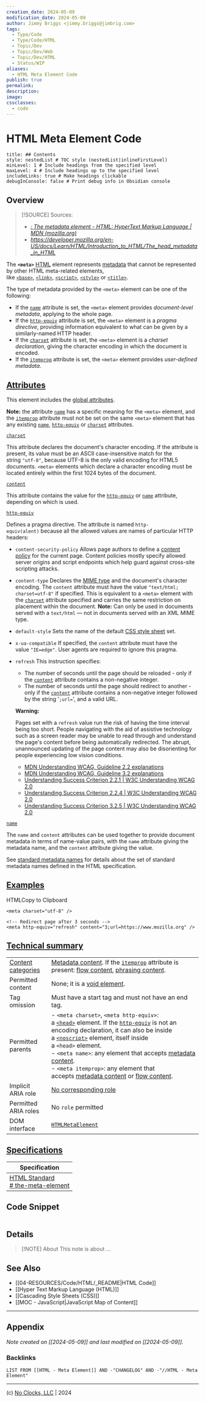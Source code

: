 ```yaml
---
creation_date: 2024-05-09
modification_date: 2024-05-09
author: Jimmy Briggs <jimmy.briggs@jimbrig.com>
tags:
  - Type/Code
  - Type/Code/HTML
  - Topic/Dev
  - Topic/Dev/Web
  - Topic/Dev/HTML
  - Status/WIP
aliases:
  - HTML Meta Element Code
publish: true
permalink:
description:
image:
cssclasses:
  - code
---
```


# HTML Meta Element Code

```table-of-contents
title: ## Contents 
style: nestedList # TOC style (nestedList|inlineFirstLevel)
minLevel: 1 # Include headings from the specified level
maxLevel: 4 # Include headings up to the specified level
includeLinks: true # Make headings clickable
debugInConsole: false # Print debug info in Obsidian console
```

## Overview

> [!SOURCE] Sources:
> - *[<meta>: The metadata element - HTML: HyperText Markup Language | MDN (mozilla.org)](https://developer.mozilla.org/en-US/docs/Web/HTML/Element/meta#attr-charset)*
> - *https://developer.mozilla.org/en-US/docs/Learn/HTML/Introduction_to_HTML/The_head_metadata_in_HTML*

The **`<meta>`** [HTML](https://developer.mozilla.org/en-US/docs/Web/HTML) element represents [metadata](https://developer.mozilla.org/en-US/docs/Glossary/Metadata) that cannot be represented by other HTML meta-related elements, like [`<base>`](https://developer.mozilla.org/en-US/docs/Web/HTML/Element/base), [`<link>`](https://developer.mozilla.org/en-US/docs/Web/HTML/Element/link), [`<script>`](https://developer.mozilla.org/en-US/docs/Web/HTML/Element/script), [`<style>`](https://developer.mozilla.org/en-US/docs/Web/HTML/Element/style) or [`<title>`](https://developer.mozilla.org/en-US/docs/Web/HTML/Element/title).

The type of metadata provided by the `<meta>` element can be one of the following:

- If the [`name`](https://developer.mozilla.org/en-US/docs/Web/HTML/Element/meta#name) attribute is set, the `<meta>` element provides _document-level metadata_, applying to the whole page.
- If the [`http-equiv`](https://developer.mozilla.org/en-US/docs/Web/HTML/Element/meta#http-equiv) attribute is set, the `<meta>` element is a _pragma directive_, providing information equivalent to what can be given by a similarly-named HTTP header.
- If the [`charset`](https://developer.mozilla.org/en-US/docs/Web/HTML/Element/meta#charset) attribute is set, the `<meta>` element is a _charset declaration_, giving the character encoding in which the document is encoded.
- If the [`itemprop`](https://developer.mozilla.org/en-US/docs/Web/HTML/Global_attributes/itemprop) attribute is set, the `<meta>` element provides _user-defined metadata_.

## [Attributes](https://developer.mozilla.org/en-US/docs/Web/HTML/Element/meta#attributes)

This element includes the [global attributes](https://developer.mozilla.org/en-US/docs/Web/HTML/Global_attributes).

**Note:** the attribute [`name`](https://developer.mozilla.org/en-US/docs/Web/HTML/Element/meta#name) has a specific meaning for the `<meta>` element, and the [`itemprop`](https://developer.mozilla.org/en-US/docs/Web/HTML/Global_attributes/itemprop) attribute must not be set on the same `<meta>` element that has any existing [`name`](https://developer.mozilla.org/en-US/docs/Web/HTML/Element/meta#name), [`http-equiv`](https://developer.mozilla.org/en-US/docs/Web/HTML/Element/meta#http-equiv) or [`charset`](https://developer.mozilla.org/en-US/docs/Web/HTML/Element/meta#charset) attributes.

[`charset`](https://developer.mozilla.org/en-US/docs/Web/HTML/Element/meta#charset)

This attribute declares the document's character encoding. If the attribute is present, its value must be an ASCII case-insensitive match for the string `"utf-8"`, because UTF-8 is the only valid encoding for HTML5 documents. `<meta>` elements which declare a character encoding must be located entirely within the first 1024 bytes of the document.

[`content`](https://developer.mozilla.org/en-US/docs/Web/HTML/Element/meta#content)

This attribute contains the value for the [`http-equiv`](https://developer.mozilla.org/en-US/docs/Web/HTML/Element/meta#http-equiv) or [`name`](https://developer.mozilla.org/en-US/docs/Web/HTML/Element/meta#name) attribute, depending on which is used.

[`http-equiv`](https://developer.mozilla.org/en-US/docs/Web/HTML/Element/meta#http-equiv)

Defines a pragma directive. The attribute is named `http-equiv(alent)` because all the allowed values are names of particular HTTP headers:

- `content-security-policy` Allows page authors to define a [content policy](https://developer.mozilla.org/en-US/docs/Web/HTTP/Headers/Content-Security-Policy) for the current page. Content policies mostly specify allowed server origins and script endpoints which help guard against cross-site scripting attacks.
- `content-type` Declares the [MIME type](https://developer.mozilla.org/en-US/docs/Web/HTTP/Basics_of_HTTP/MIME_types) and the document's character encoding. The `content` attribute must have the value `"text/html; charset=utf-8"` if specified. This is equivalent to a `<meta>` element with the [`charset`](https://developer.mozilla.org/en-US/docs/Web/HTML/Element/meta#charset) attribute specified and carries the same restriction on placement within the document. **Note:** Can only be used in documents served with a `text/html` — not in documents served with an XML MIME type.
- `default-style` Sets the name of the default [CSS style sheet](https://developer.mozilla.org/en-US/docs/Web/CSS) set.
- `x-ua-compatible` If specified, the `content` attribute must have the value `"IE=edge"`. User agents are required to ignore this pragma.
- `refresh` This instruction specifies:
    
    - The number of seconds until the page should be reloaded - only if the [`content`](https://developer.mozilla.org/en-US/docs/Web/HTML/Element/meta#content) attribute contains a non-negative integer.
    - The number of seconds until the page should redirect to another - only if the [`content`](https://developer.mozilla.org/en-US/docs/Web/HTML/Element/meta#content) attribute contains a non-negative integer followed by the string '`;url=`', and a valid URL.
    
    **Warning:**
    
    Pages set with a `refresh` value run the risk of having the time interval being too short. People navigating with the aid of assistive technology such as a screen reader may be unable to read through and understand the page's content before being automatically redirected. The abrupt, unannounced updating of the page content may also be disorienting for people experiencing low vision conditions.
    
    - [MDN Understanding WCAG, Guideline 2.2 explanations](https://developer.mozilla.org/en-US/docs/Web/Accessibility/Understanding_WCAG/Operable#guideline_2.2_%E2%80%94_enough_time_provide_users_enough_time_to_read_and_use_content)
    - [MDN Understanding WCAG, Guideline 3.2 explanations](https://developer.mozilla.org/en-US/docs/Web/Accessibility/Understanding_WCAG/Understandable#guideline_3.2_%E2%80%94_predictable_make_web_pages_appear_and_operate_in_predictable_ways)
    - [Understanding Success Criterion 2.2.1 | W3C Understanding WCAG 2.0](https://www.w3.org/TR/UNDERSTANDING-WCAG20/time-limits-required-behaviors.html)
    - [Understanding Success Criterion 2.2.4 | W3C Understanding WCAG 2.0](https://www.w3.org/TR/UNDERSTANDING-WCAG20/time-limits-postponed.html)
    - [Understanding Success Criterion 3.2.5 | W3C Understanding WCAG 2.0](https://www.w3.org/TR/UNDERSTANDING-WCAG20/consistent-behavior-no-extreme-changes-context.html)
    

[`name`](https://developer.mozilla.org/en-US/docs/Web/HTML/Element/meta#name)

The `name` and `content` attributes can be used together to provide document metadata in terms of name-value pairs, with the `name` attribute giving the metadata name, and the `content` attribute giving the value.

See [standard metadata names](https://developer.mozilla.org/en-US/docs/Web/HTML/Element/meta/name) for details about the set of standard metadata names defined in the HTML specification.

## [Examples](https://developer.mozilla.org/en-US/docs/Web/HTML/Element/meta#examples)

HTMLCopy to Clipboard

```
<meta charset="utf-8" />

<!-- Redirect page after 3 seconds -->
<meta http-equiv="refresh" content="3;url=https://www.mozilla.org" />
```

## [Technical summary](https://developer.mozilla.org/en-US/docs/Web/HTML/Element/meta#technical_summary)

|   |   |
|---|---|
|[Content categories](https://developer.mozilla.org/en-US/docs/Web/HTML/Content_categories)|[Metadata content](https://developer.mozilla.org/en-US/docs/Web/HTML/Content_categories#metadata_content). If the [`itemprop`](https://developer.mozilla.org/en-US/docs/Web/HTML/Global_attributes/itemprop) attribute is present: [flow content](https://developer.mozilla.org/en-US/docs/Web/HTML/Content_categories#flow_content), [phrasing content](https://developer.mozilla.org/en-US/docs/Web/HTML/Content_categories#phrasing_content).|
|Permitted content|None; it is a [void element](https://developer.mozilla.org/en-US/docs/Glossary/Void_element).|
|Tag omission|Must have a start tag and must not have an end tag.|
|Permitted parents|- `<meta charset>`, `<meta http-equiv>`: a [`<head>`](https://developer.mozilla.org/en-US/docs/Web/HTML/Element/head) element. If the [`http-equiv`](https://developer.mozilla.org/en-US/docs/Web/HTML/Element/meta#http-equiv) is not an encoding declaration, it can also be inside a [`<noscript>`](https://developer.mozilla.org/en-US/docs/Web/HTML/Element/noscript) element, itself inside a `<head>` element.<br>- `<meta name>`: any element that accepts [metadata content](https://developer.mozilla.org/en-US/docs/Web/HTML/Content_categories#metadata_content).<br>- `<meta itemprop>`: any element that accepts [metadata content](https://developer.mozilla.org/en-US/docs/Web/HTML/Content_categories#metadata_content) or [flow content](https://developer.mozilla.org/en-US/docs/Web/HTML/Content_categories#flow_content).|
|Implicit ARIA role|[No corresponding role](https://www.w3.org/TR/html-aria/#dfn-no-corresponding-role)|
|Permitted ARIA roles|No `role` permitted|
|DOM interface|[`HTMLMetaElement`](https://developer.mozilla.org/en-US/docs/Web/API/HTMLMetaElement)|

## [Specifications](https://developer.mozilla.org/en-US/docs/Web/HTML/Element/meta#specifications)

|Specification|
|---|
|[HTML Standard  <br># the-meta-element](https://html.spec.whatwg.org/multipage/semantics.html#the-meta-element)|


## Code Snippet

```html

```

## Details

> [!NOTE] About
> This note is about ...

## See Also

- [[04-RESOURCES/Code/HTML/_README|HTML Code]]
- [[Hyper Text Markup Language (HTML)]]
- [[Cascading Style Sheets (CSS)]]
- [[MOC - JavaScript|JavaScript Map of Content]]


***

## Appendix

*Note created on [[2024-05-09]] and last modified on [[2024-05-09]].*

### Backlinks

```dataview
LIST FROM [[HTML - Meta Element]] AND -"CHANGELOG" AND -"//HTML - Meta Element"
```

***

(c) [No Clocks, LLC](https://github.com/noclocks) | 2024